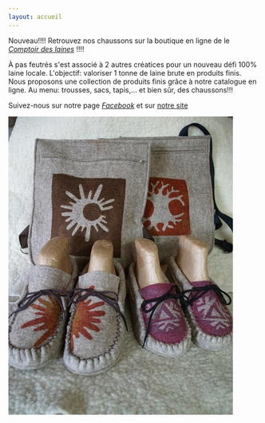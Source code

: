 ```yaml
---
layout: accueil
---
```


Nouveau!!!! Retrouvez nos chaussons sur la boutique en ligne de le [*Comptoir des laines*](https://comptoirdeslaines.be/shop/a-pas-feutres-boutique?flag=1) !!!!

À pas feutrés s'est associé à 2 autres créatices pour un nouveau défi 100% laine locale. L'objectif: valoriser 1 tonne de laine brute en produits finis. Nous proposons une collection de produits finis grâce à notre catalogue en ligne. Au menu: trousses, sacs, tapis,... et bien sûr, des chaussons!!!



Suivez-nous sur notre page [*Facebook*](https://www.facebook.com/Elllaine-1810238132545396/) et sur [notre site](http://www.ell-laine.com/)




<div class="home">

  
  <div class="centered"><img src="vignette1.jpg">



</div>


